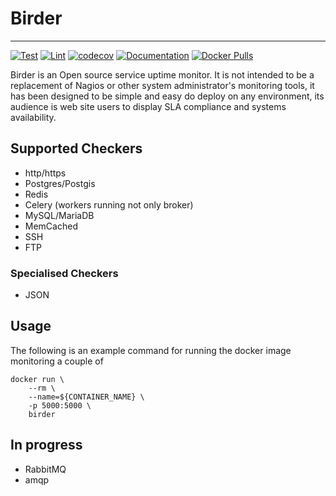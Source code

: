# Birder

---

[![Test](https://github.com/os4d/birder/actions/workflows/test.yml/badge.svg)](https://github.com/os4d/birder/actions/workflows/test.yml)
[![Lint](https://github.com/os4d/birder/actions/workflows/lint.yml/badge.svg)](https://github.com/os4d/birder/actions/workflows/lint.yml)
[![codecov](https://codecov.io/github/os4d/birder/graph/badge.svg?token=FBUB7HML5S)](https://codecov.io/github/os4d/birder)
[![Documentation](https://github.com/os4d/birder/actions/workflows/docs.yml/badge.svg)](https://os4d.github.io/birder/)
[![Docker Pulls](https://img.shields.io/docker/pulls/os4d/birder)](https://hub.docker.com/repository/docker/os4d/birder/tags)


Birder is an Open source service uptime monitor.
It is not intended to be a replacement of Nagios or other system administrator's monitoring tools,
it has been designed to be simple and easy do deploy on any environment,
its audience is web site users to display SLA compliance and systems availability.

## Supported Checkers

 - http/https
 - Postgres/Postgis
 - Redis
 - Celery (workers running not only broker)
 - MySQL/MariaDB
 - MemCached
 - SSH
 - FTP

### Specialised Checkers
 
 - JSON


Usage
-----

The following is an example command for running the docker image monitoring a couple of

```
docker run \
    --rm \
    --name=${CONTAINER_NAME} \
    -p 5000:5000 \
    birder
```


In progress
-----------
 - RabbitMQ
 - amqp
